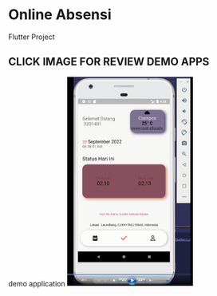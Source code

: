 # Online Absensi

Flutter Project

## CLICK IMAGE FOR REVIEW DEMO APPS

demo application 
[<img src="https://github.com/bagusandre07/flutter_attendence/blob/main/Capture.PNG" width="50%">](https://youtube.com/shorts/FDOFN1bBtyY "Now in Android: 55")
